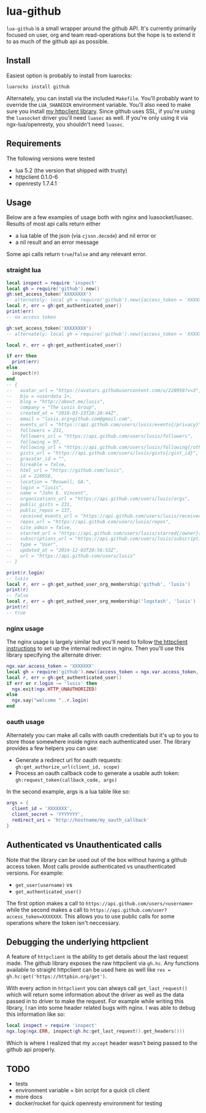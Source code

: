 # lua-github
`lua-github` is a small wrapper around the github API. It's currently primarily focused on user, org and team read-operations but the hope is to extend it to as much of the github api as possible.

## Install
Easiest option is probably to install from luarocks:

`luarocks install github`

Alternately, you can install via the included `Makefile`. You'll probably want to override the `LUA_SHAREDIR` environment variable. You'll also need to make sure you install [my httpclient library](https://github.com/lusis/lua-httpclient). Since github uses SSL, if you're using the `luasocket` driver you'll need `luasec` as well. If you're only using it via ngx-lua/openresty, you shouldn't need `luasec`.

## Requirements
The following versions were tested
- lua 5.2 (the version that shipped with trusty)
- httpclient 0.1.0-6
- openresty 1.7.4.1

## Usage
Below are a few examples of usage both with nginx and luasocket/luasec. Results of most api calls return either
- a lua table of the json (via `cjson.decode`) and nil error
or
- a nil result and an error message

Some api calls return `true`/`false` and any relevant error.

### straight lua

```lua
local inspect = require 'inspect'
local gh = require('github').new()
gh:set_access_token('XXXXXXXX')
-- alternately: local gh = require('github').new({access_token = 'XXXXXXXXX'})
local r, err = gh:get_authenticated_user()
print(err)
-- no access token

gh:set_access_token('XXXXXXXX')
-- alternately: local gh = require('github').new({access_token = 'XXXXXXXXX'})

local r, err = gh:get_authenticated_user()

if err then
  print(err)
else
  inspect(r)
end
-- {
--   avatar_url = "https://avatars.githubusercontent.com/u/228958?v=3",
--   bio = <userdata 1>,
--   blog = "http://about.me/lusis",
--   company = "The Lusis Group",
--   created_at = "2010-03-23T20:28:44Z",
--   email = "lusis.org+github.com@gmail.com",
--   events_url = "https://api.github.com/users/lusis/events{/privacy}",
--   followers = 231,
--   followers_url = "https://api.github.com/users/lusis/followers",
--   following = 97,
--   following_url = "https://api.github.com/users/lusis/following{/other_user}",
--   gists_url = "https://api.github.com/users/lusis/gists{/gist_id}",
--   gravatar_id = "",
--   hireable = false,
--   html_url = "https://github.com/lusis",
--   id = 228958,
--   location = "Roswell, GA.",
--   login = "lusis",
--   name = "John E. Vincent",
--   organizations_url = "https://api.github.com/users/lusis/orgs",
--   public_gists = 231,
--   public_repos = 137,
--   received_events_url = "https://api.github.com/users/lusis/received_events",
--   repos_url = "https://api.github.com/users/lusis/repos",
--   site_admin = false,
--   starred_url = "https://api.github.com/users/lusis/starred{/owner}{/repo}",
--   subscriptions_url = "https://api.github.com/users/lusis/subscriptions",
--   type = "User",
--   updated_at = "2014-12-03T20:56:53Z",
--   url = "https://api.github.com/users/lusis"
-- }

print(r.login)
-- lusis
local r, err = gh:get_authed_user_org_membership('github', 'lusis')
print(r)
-- false
local r, err = gh:get_authed_user_org_membership('logstash', 'lusis')
print(r)
-- true
```

### nginx usage
The nginx usage is largely similar but you'll need to follow [the httpclient instructions](https://github.com/lusis/lua-httpclient#openrestynginx-example) to set up the internal redirect in nginx.
Then you'll use this library specifying the alternate driver:

```lua
ngx.var.access_token = 'XXXXXXX'
local gh = require('github').new({access_token = ngx.var.access_token, httpclient_driver = 'httpclient.ngx_driver'})
local r, err = gh:get_authenticated_user()
if err or r.login ~= 'lusis' then
  ngx.exit(ngx.HTTP_UNAUTHORIZED)
else
  ngx.say("welcome "..r.login)
end
```

### oauth usage
Alternately you can make all calls with oauth credentials but it's up to you to store those somewhere inside nginx each authenticated user. The library provides a few helpers you can use:

- Generate a redirect url for oauth requests: `gh:get_authorize_url(client_id, scope)`
- Process an oauth callback code to generate a usable auth token: `gh:request_token(callback_code, args)`

In the second example, args is a lua table like so:
```lua
args = {
  client_id = 'XXXXXXX',
  client_secret = 'YYYYYYY',
  redirect_uri = 'http://hostname/my_oauth_callback'
}
```

## Authenticated vs Unauthenticated calls
Note that the library can be used out of the box without having a github access token. Most calls provide authenticated vs unauthenticated versions. For example:

- `get_user(username)`
vs
- `get_authenticated_user()`

The first option makes a call to `https://api.github.com/users/<username>` while the second makes a call to `https://api.github.com/user?access_token=XXXXXXX`.
This allows you to use public calls for some operations where the token isn't neccessary.

## Debugging the underlying httpclient
A feature of `httpclient` is the ability to get details about the last request made. The github library exposes the raw httpclient via `gh.hc`. Any functions available to straight httpclient can be used here as well like `res = gh.hc:get('https://httpbin.org/get')`.

With every action in `httpclient` you can always call `get_last_request()` which will return some information about the driver as well as the data passed in to driver to make the request.
For example while writing this library, I ran into some header related bugs with nginx. I was able to debug this information like so:

```lua
local inspect = require 'inspect'
ngx.log(ngx.ERR, inspect(gh.hc:get_last_request().get_headers()))
```

Which is where I realized that my `accept` header wasn't being passed to the github api properly.

## TODO
- tests
- environment variable + bin script for a quick cli client
- more docs
- docker/rocket for quick openresty environment for testing
